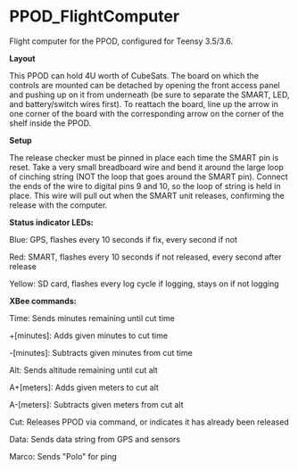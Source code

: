 # PPOD_FlightComputer
Flight computer for the PPOD, configured for Teensy 3.5/3.6.

**Layout**

This PPOD can hold 4U worth of CubeSats. The board on which the controls are mounted can be detached by opening the front access panel and pushing up on it from underneath (be sure to separate the SMART, LED, and battery/switch wires first). To reattach the board, line up the arrow in one corner of the board with the corresponding arrow on the corner of the shelf inside the PPOD.

**Setup**

The release checker must be pinned in place each time the SMART pin is reset. Take a very small breadboard wire and bend it around the large loop of cinching string (NOT the loop that goes around the SMART pin). Connect the ends of the wire to digital pins 9 and 10, so the loop of string is held in place. This wire will pull out when the SMART unit releases, confirming the release with the computer.

**Status indicator LEDs:**

Blue: GPS, flashes every 10 seconds if fix, every second if not

Red: SMART, flashes every 10 seconds if not released, every second after release

Yellow: SD card, flashes every log cycle if logging, stays on if not logging

**XBee commands:**

Time: Sends minutes remaining until cut time

+[minutes]: Adds given minutes to cut time

-[minutes]: Subtracts given minutes from cut time

Alt: Sends altitude remaining until cut alt

A+[meters]: Adds given meters to cut alt

A-[meters]: Subtracts given meters from cut alt

Cut: Releases PPOD via command, or indicates it has already been released

Data: Sends data string from GPS and sensors

Marco: Sends "Polo" for ping